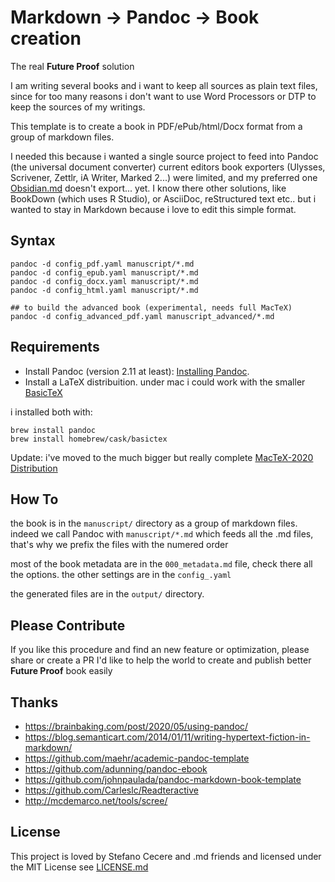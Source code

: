 # Markdown -> Pandoc -> Book creation
The real **Future Proof** solution

I am writing several books and i want to keep all sources as plain text files, since for too many reasons i don't want to use Word Processors or DTP to keep the sources of my writings. 

This template is to create a book in PDF/ePub/html/Docx format from a group of markdown files.

I needed this because i wanted a single source project to feed into Pandoc (the universal document converter)
current editors book exporters (Ulysses, Scrivener, Zettlr, iA Writer, Marked 2...) were limited, and my preferred one [Obsidian.md](https://obsidian.md/) doesn't export... yet. I know there other solutions, like BookDown (which uses R Studio), or AsciiDoc, reStructured text etc.. but i wanted to stay in Markdown because i love to edit this simple format.

## Syntax
```
pandoc -d config_pdf.yaml manuscript/*.md
pandoc -d config_epub.yaml manuscript/*.md
pandoc -d config_docx.yaml manuscript/*.md
pandoc -d config_html.yaml manuscript/*.md

## to build the advanced book (experimental, needs full MacTeX)
pandoc -d config_advanced_pdf.yaml manuscript_advanced/*.md
```

## Requirements

- Install Pandoc (version 2.11 at least): [Installing Pandoc](https://pandoc.org/installing.html).
- Install a LaTeX distribuition.
under mac i could work with the smaller [BasicTeX](https://www.tug.org/mactex/morepackages.html)

i installed both with:
```
brew install pandoc
brew install homebrew/cask/basictex
```

Update: i've moved to the much bigger but really complete [MacTeX-2020 Distribution](https://www.tug.org/mactex/)

## How To

the book is in the `manuscript/` directory as a group of markdown files.
indeed we call Pandoc with `manuscript/*.md` which feeds all the .md files, that's why we prefix the files with the numered order

most of the book metadata are in the `000_metadata.md` file, check there all the options.
the other settings are in the `config_.yaml`

the generated files are in the `output/` directory.

## Please Contribute
If you like this procedure and find an new feature or optimization, please share or create a PR
I'd like to help the world to create and publish better **Future Proof** book easily 

## Thanks
- <https://brainbaking.com/post/2020/05/using-pandoc/>
- <https://blog.semanticart.com/2014/01/11/writing-hypertext-fiction-in-markdown/>
- <https://github.com/maehr/academic-pandoc-template>
- <https://github.com/adunning/pandoc-ebook>
- <https://github.com/johnpaulada/pandoc-markdown-book-template>
- <https://github.com/Carleslc/Readteractive>
- <http://mcdemarco.net/tools/scree/>

## License
This project is loved by Stefano Cecere and .md friends and licensed under the MIT License see [LICENSE.md](LICENSE.md)
